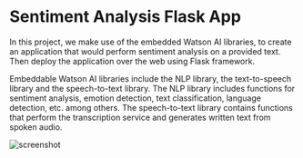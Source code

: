 # Sentiment Analysis Flask App
In this project, we make use of the embedded Watson AI libraries, to create an application that would perform sentiment analysis on a provided text. Then deploy the application over the web using Flask framework.

Embeddable Watson AI libraries include the NLP library, the text-to-speech library and the speech-to-text library.
The NLP library includes functions for sentiment analysis, emotion detection, text classification, language detection, etc. among others. The speech-to-text library contains functions that perform the transcription service and generates written text from spoken audio. 

![screenshot](https://github.com/md24anas/ython-web-app-using-Flask-and-integrate-Embeddable-Watson-AI-libraries/assets/25404712/47fc7ade-f69f-4286-a2ad-350a8d69049f)
